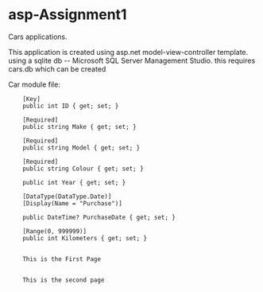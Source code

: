 # asp-Assignment1
Cars applications.

This application is created using asp.net model-view-controller template. using a sqlite db -- Microsoft SQL Server Management Studio.
this requires cars.db which can be created 

Car module file:
          
        [Key]
        public int ID { get; set; }

        [Required]
        public string Make { get; set; }

        [Required]
        public string Model { get; set; }

        [Required]
        public string Colour { get; set; }

        public int Year { get; set; }

        [DataType(DataType.Date)]
        [Display(Name = "Purchase")]

        public DateTime? PurchaseDate { get; set; }

        [Range(0, 999999)]
        public int Kilometers { get; set; }
        
        
        This is the First Page
        
        
        This is the second page
        
        
        
        
        
        
        
        
        
        
